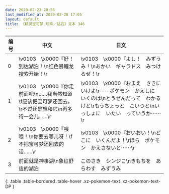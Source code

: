 ```yaml
---
date: 2020-02-23 20:56
last_modified_at: 2020-02-28 17:05
layout: default
title: 《精灵宝可梦 珍珠／钻石》文本 346
---
```

| 编号 | 中文 | 日文 |
| ---- | ---- | ---- |
| 0 | \v0103　\x0000『好！到达湖泊！\n红色暴鲤龙搜索开始！\r | \v0103　\x0000『よし！　みずうみ！\nあかい　ギャラドス　みつけるぜ！\r |
| 1 | \v0103　\x0000『你走前面吧\n……我当然知道\f应该把宝可梦还回去，\r不过还是想和它\n再多待一会儿……\r | \v0103　\x0000『おまえ　さきにいけよ\r⋯⋯ポケモン　かえしに　いくのは\nとうぜんだって　わかるけど\rもうちょっと　こいつと\nいっしょに　いたい　っていうか⋯⋯\r |
| 2 | \v0103　\x0000『喂喂！\n你要去哪儿呀！\f不把宝可梦还回去的话……\r | \v0103　\x0000『おいおい！\nどこに　いくんだよ！\rほら　ポケモン　かえさないと⋯⋯\r |
| 3 | 前面就是神事湖\n象征舒适的湖泊 | このさき　シンジこ\nきもちを　あらわす　みずうみ |
{: .table .table-bordered .table-hover .xz-pokemon-text .xz-pokemon-text-DP }